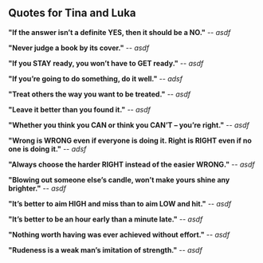 ## Quotes for Tina and Luka


**"If the answer isn’t a definite YES, then it should be a NO."**
-- *asdf*


**"Never judge a book by its cover."**
-- *asdf*


**"If you STAY ready, you won’t have to GET ready."**
-- *asdf*


**"If you’re going to do something, do it well."**
-- *adsf*


**"Treat others the way you want to be treated."**
-- *asdf*


**"Leave it better than you found it."**
-- *asdf*


**"Whether you think you CAN or think you CAN’T – you’re right."**
-- *asdf*


**"Wrong is WRONG even if everyone is doing it. Right is RIGHT even if no one is doing it."**
-- *adsf*


**"Always choose the harder RIGHT instead of the easier WRONG."**
-- *asdf*


**"Blowing out someone else’s candle, won’t make yours shine any brighter."**
-- *asdf*


**"It’s better to aim HIGH and miss than to aim LOW and hit."**
-- *asdf*


**"It’s better to be an hour early than a minute late."**
-- *asdf*


**"Nothing worth having was ever achieved without effort."**
-- *asdf*


**"Rudeness is a weak man’s imitation of strength."**
-- *asdf*